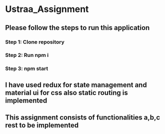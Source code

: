 # Ustraa_Assignment

## Please follow the steps to run this application
### Step 1: Clone repository
### Step 2: Run npm i
### Step 3: npm start

## I have used redux for state management and material ui for css also static routing is implemented 
## This assignment consists of functionalities a,b,c rest to be implemented
